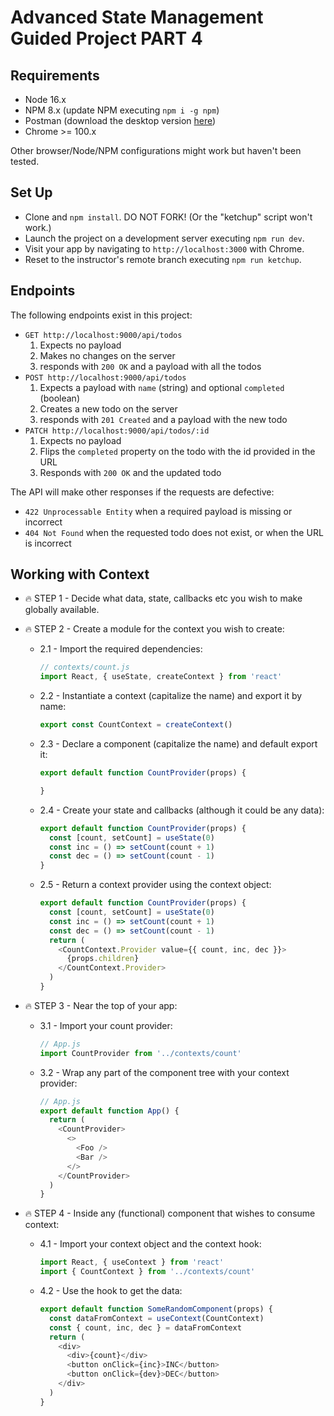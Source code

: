 # Advanced State Management Guided Project PART 4

## Requirements

- Node 16.x
- NPM 8.x (update NPM executing `npm i -g npm`)
- Postman (download the desktop version [here](https://www.postman.com/downloads/))
- Chrome >= 100.x

Other browser/Node/NPM configurations might work but haven't been tested.

## Set Up

- Clone and `npm install`. DO NOT FORK! (Or the "ketchup" script won't work.)
- Launch the project on a development server executing `npm run dev`.
- Visit your app by navigating to `http://localhost:3000` with Chrome.
- Reset to the instructor's remote branch executing `npm run ketchup`.

## Endpoints

The following endpoints exist in this project:

- `GET http://localhost:9000/api/todos`
  1. Expects no payload
  2. Makes no changes on the server
  3. responds with `200 OK` and a payload with all the todos
- `POST http://localhost:9000/api/todos`
  1. Expects a payload with `name` (string) and optional `completed` (boolean)
  2. Creates a new todo on the server
  3. responds with `201 Created` and a payload with the new todo
- `PATCH http://localhost:9000/api/todos/:id`
  1. Expects no payload
  2. Flips the `completed` property on the todo with the id provided in the URL
  3. Responds with `200 OK` and the updated todo

The API will make other responses if the requests are defective:

- `422 Unprocessable Entity` when a required payload is missing or incorrect
- `404 Not Found` when the requested todo does not exist, or when the URL is incorrect

## Working with Context

- 🔥 STEP 1 - Decide what data, state, callbacks etc you wish to make globally available.
- 🔥 STEP 2 - Create a module for the context you wish to create:
  - 2.1 - Import the required dependencies:

    ```js
    // contexts/count.js
    import React, { useState, createContext } from 'react'
    ```

  - 2.2 - Instantiate a context (capitalize the name) and export it by name:

    ```js
    export const CountContext = createContext()
    ```

  - 2.3 - Declare a component (capitalize the name) and default export it:

    ```js
    export default function CountProvider(props) {

    }
    ```

  - 2.4 - Create your state and callbacks (although it could be any data):

    ```js
    export default function CountProvider(props) {
      const [count, setCount] = useState(0)
      const inc = () => setCount(count + 1)
      const dec = () => setCount(count - 1)
    }
    ```

  - 2.5 - Return a context provider using the context object:

    ```js
    export default function CountProvider(props) {
      const [count, setCount] = useState(0)
      const inc = () => setCount(count + 1)
      const dec = () => setCount(count - 1)
      return (
        <CountContext.Provider value={{ count, inc, dec }}>
          {props.children}
        </CountContext.Provider>
      )
    }
    ```

- 🔥 STEP 3 - Near the top of your app:
  - 3.1 - Import your count provider:

    ```js
    // App.js
    import CountProvider from '../contexts/count'
    ```

  - 3.2 - Wrap any part of the component tree with your context provider:

    ```js
    // App.js
    export default function App() {
      return (
        <CountProvider>
          <>
            <Foo />
            <Bar />
          </>
        </CountProvider>
      )
    }
    ```

- 🔥 STEP 4 - Inside any (functional) component that wishes to consume context:
  - 4.1 - Import your context object and the context hook:

    ```js
    import React, { useContext } from 'react'
    import { CountContext } from '../contexts/count'
    ```

  - 4.2 - Use the hook to get the data:

    ```js
    export default function SomeRandomComponent(props) {
      const dataFromContext = useContext(CountContext)
      const { count, inc, dec } = dataFromContext
      return (
        <div>
          <div>{count}</div>
          <button onClick={inc}>INC</button>
          <button onClick={dev}>DEC</button>
        </div>
      )
    }
    ```
